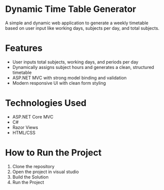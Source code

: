 # Dynamic Time Table Generator 
A simple and dynamic web application to generate a weekly timetable based on user input like working days, subjects per day, and total subjects.

# Features
- User inputs total subjects, working days, and periods per day
- Dynamically assigns subject hours and generates a clean, structured timetable
- ASP.NET MVC with strong model binding and validation
- Modern responsive UI with clean form styling

# Technologies Used
- ASP.NET Core MVC
- C#
- Razor Views
- HTML/CSS

# How to Run the Project
1. Clone the repository
2. Open the project in visual studio
3. Build the Solution
4. Run the Project
